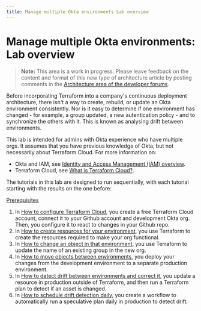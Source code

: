 ```yaml
---
title: Manage multiple Okta environments Lab overview
---
```


# Manage multiple Okta environments: Lab overview

> **Note:** This area is a work in progress. Please leave feedback on the content and format of this new type of architecture article by posting comments in the [Architecture area of the developer forums](https://devforum.okta.com/c/questions/architecture/24).

Before incorporating Terraform into a company's continuous deployment architecture, there isn't a way to create, rebuild, or update an Okta environment consistently. Nor is it easy to determine if one environment has changed - for example, a group updated, a new autentication policy - and to synchronize the others with it. This is known as analysing drift between environments.

This lab is intended for admins with Okta experience who have multiple orgs. It assumes that you have previous knowledge of Okta, but not necessarily about Terraform Cloud. For more information on:

* Okta and IAM, see [Identity and Access Management (IAM) overview](https://developer.okta.com/docs/concepts/iam-overview/).
* Terraform Cloud, see [What is Terraform Cloud?](https://developer.hashicorp.com/terraform/cloud-docs).

The tutorials in this lab are designed to run sequentially, with each tutorial starting with the results on the one before:

[Prerequisites](/docs/reference/architecture-tutorials/mmod/lab-prerequisites)

1. In [How to configure Terraform Cloud](/docs/reference/architecture-tutorials/mmod/lab-1-configure-terraform-cloud), you create a free Terraform Cloud account, connect it to your Github account and development Okta org. Then, you configure it to react to changes in your Github repo.
1. In [How to create resources for your environment](/docs/reference/architecture-tutorials/mmod/lab-2-create-resources), you use Terraform to create the resources required to make your org functional.
1. In [How to change an object in that environment](/docs/reference/architecture-tutorials/mmod/lab-3-rename-a-group), you use Terraform to update the name of an existing group in the new org.
1. In [How to move objects between environments](/docs/reference/architecture-tutorials/mmod/lab-4-deploy-changes-to-production), you deploy your changes from the development environment to a separate production environment.
1. In [How to detect drift between environments and correct it](/docs/reference/architecture-tutorials/mmod/lab-5-detect-drift), you update a resource in production outside of Terraform, and then run a Terraform plan to detect if an asset is changed.
1. In [How to schedule drift detection daily](/docs/reference/architecture-tutorials/mmod/lab-6-synchronize-environments-daily), you create a workflow to automatically run a speculative plan daily in production to detect drift.
